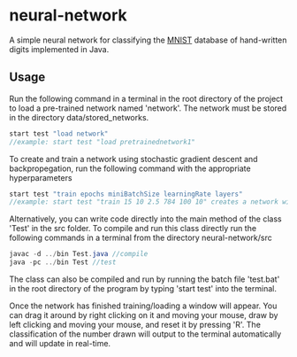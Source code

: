 # neural-network

A simple neural network for classifying the [MNIST](http://yann.lecun.com/exdb/mnist/) database of hand-written digits implemented in Java.


## Usage

Run the following command in a terminal in the root directory of the project to load a pre-trained network named 'network'. The network must be stored in the directory data/stored_networks.

```java
start test "load network"
//example: start test "load pretrainednetwork1"
```

To create and train a network using stochastic gradient descent and backpropegation, run the following command with the appropriate hyperparameters

```java
start test "train epochs miniBatchSize learningRate layers"
//example: start test "train 15 10 2.5 784 100 10" creates a network with layers [784 100 10] and trains it for 15 epochs with mini batches of size 10 and a learning rate of 2.5
```

Alternatively, you can write code directly into the main method of the class 'Test' in the src folder. To compile and run this class directly run the following commands in a terminal from the directory neural-network/src

```java
javac -d ../bin Test.java //compile
java -pc ../bin Test //test
```

The class can also be compiled and run by running the batch file 'test.bat' in the root directory of the program by typing 'start test' into the terminal.

Once the network has finished training/loading a window will appear. You can drag it around by right clicking on it and moving your mouse, draw by left clicking and moving your mouse, and reset it by pressing 'R'. The classification of the number drawn will output to the terminal automatically and will update in real-time.